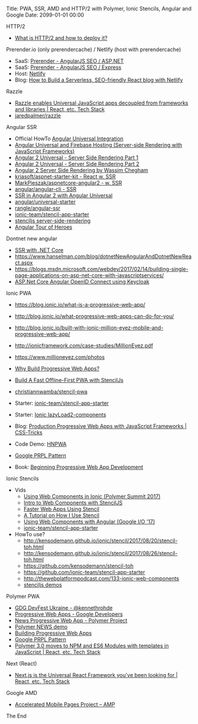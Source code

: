 Title: PWA, SSR, AMD and HTTP/2 with Polymer, Ionic Stencils, Angular and Google
Date: 2099-01-01 00:00

HTTP/2
* [What is HTTP/2 and how to deploy it?](https://www.symfony.fi/entry/what-is-http-2-and-how-to-deploy)

Prerender.io (only prerendercache) / Netlify (host with prerendercache)
* SaaS: [Prerender - AngularJS SEO / ASP.NET](https://prerender.io/documentation/install-middleware#asp-net)
* SaaS: [Prerender - AngularJS SEO / Express](https://prerender.io/documentation/install-middleware#prerender-node)
* Host: [Netlify](https://www.netlify.com/)
* Blog: [How to Build a Serverless, SEO-friendly React blog with Netlify](https://buttercms.com/blog/serverless-react-blog-tutorial)

Razzle
* [Razzle enables Universal JavaScript apps decoupled from frameworks and libraries | React, etc. Tech Stack](https://react-etc.net/entry/razzle-enables-universal-javascript-apps-decoupled-from-frameworks-and-libraries)
* [jaredpalmer/razzle](https://github.com/jaredpalmer/razzle)

Angular SSR 

* Official HowTo [Angular Universal Integration](https://github.com/angular/angular-cli/wiki/stories-universal-rendering)
* [Angular Universal and Firebase Hosting (Server-side Rendering with JavaScript Frameworks)](https://www.youtube.com/watch?v=gxCu5TEmxXE)
* [Angular 2 Universal - Server Side Rendering Part 1](https://www.youtube.com/watch?v=H8mtIqrvvnM)
* [Angular 2 Universal - Server Side Rendering Part 2](https://www.youtube.com/watch?v=2WSYMUIbKhA)
* [Angular 2 Server Side Rendering by Wassim Chegham](https://www.youtube.com/watch?v=UAgljIYAar8)
* [kriasoft/aspnet-starter-kit - React w. SSR](https://github.com/kriasoft/aspnet-starter-kit)
* [MarkPieszak/aspnetcore-angular2 - w. SSR](https://github.com/MarkPieszak/aspnetcore-angular2-universal)
* [angular/angular-cli - SSR](https://github.com/angular/angular-cli/wiki/stories-universal-rendering)
* [SSR in Angular 2 with Angular Universal](https://scotch.io/tutorials/server-side-rendering-in-angular-2-with-angular-universal)
* [angular/universal-starter](https://github.com/angular/universal-starter)
* [rangle/angular-ssr](https://github.com/rangle/angular-ssr)
* [ionic-team/stencil-app-starter](https://github.com/ionic-team/stencil-app-starter)
* [stenciljs server-side-rendering](https://stenciljs.com/docs/server-side-rendering)
* [Angular Tour of Heroes](https://angular.io/tutorial)

Dontnet new angular
* [SSR with .NET Core](https://docs.microsoft.com/en-us/aspnet/core/client-side/spa-services)
* <https://www.hanselman.com/blog/dotnetNewAngularAndDotnetNewReact.aspx>
* <https://blogs.msdn.microsoft.com/webdev/2017/02/14/building-single-page-applications-on-asp-net-core-with-javascriptservices/>
* [ASP.Net Core Angular OpenID Connect using Keycloak](https://medium.com/@xavier.hahn/asp-net-core-angular-openid-connect-using-keycloak-6437948c008)

Ionic PWA

* <https://blog.ionic.io/what-is-a-progressive-web-app/>
* <http://blog.ionic.io/what-progressive-web-apps-can-do-for-you/>
* <http://blog.ionic.io/built-with-ionic-million-eyez-mobile-and-progressive-web-app/>
* <http://ionicframework.com/case-studies/MillionEyez.pdf>
* <https://www.millioneyez.com/photos>

* [Why Build Progressive Web Apps?](https://www.youtube.com/watch?v=1QILz1lAzWY)
* [Build A Fast Offline-First PWA with StencilJs](https://blog.manifold.co/build-a-fast-offline-first-pwa-with-stenciljs-596727624e5c)
* [christiannwamba/stencil-pwa](https://github.com/christiannwamba/stencil-pwa)
* Starter: [ionic-team/stencil-app-starter](https://github.com/ionic-team/stencil-app-starter)

* Starter: [Ionic lazyLoad2-components](https://github.com/mhartington/lazyLoad2-components)

* Blog: [Production Progressive Web Apps with JavaScript Frameworks | CSS-Tricks](https://css-tricks.com/production-progressive-web-apps-javascript-frameworks/#more-255094)

* Code Demo: [HNPWA](https://hnpwa.com/)
* [Google PRPL Pattern](https://developers.google.com/web/fundamentals/performance/prpl-pattern/)
* Book: [Beginning Progressive Web App Development](https://www.apress.com/gp/book/9781484230893)

Ionic Stencils

* Vids
  * [Using Web Components in Ionic (Polymer Summit 2017)](https://www.youtube.com/watch?v=UfD-k7aHkQE)
  * [Intro to Web Components with StencilJS](https://www.youtube.com/watch?v=ZmIMtgwyj90)
  * [Faster Web Apps Using Stencil](https://www.youtube.com/watch?v=mnsjL-WYzKQ)
  * [A Tutorial on How I Use Stencil](https://www.youtube.com/watch?v=cUU08Rc0ZQY)
  * [Using Web Components with Angular (Google I/O '17)](https://www.youtube.com/watch?v=Ucq9F-7Xp8I)
  * [ionic-team/stencil-app-starter](https://github.com/ionic-team/stencil-app-starter)
* HowTo use?
  * <http://kensodemann.github.io/ionic/stencil/2017/08/20/stencil-toh.html>
  * <http://kensodemann.github.io/ionic/stencil/2017/08/26/stencil-toh.html>
  * <https://github.com/kensodemann/stencil-toh>
  * <https://github.com/ionic-team/stencil-app-starter>
  * <http://thewebplatformpodcast.com/133-ionic-web-components>
  * [stenciljs demos](https://stenciljs.com/demos)

Polymer PWA

* [GDG DevFest Ukraine - @kennethrohde](https://docs.google.com/presentation/d/1QNcQwDwq5pwwdjpN9t4hCgvBXWWgLvehiLQdzonsqZA/edit#slide=id.g24e228bf8a_4_37)
* [Progressive Web Apps - Google Developers](https://developers.google.com/web/progressive-web-apps/)
* [News Progressive Web App - Polymer Project](https://www.polymer-project.org/blog/2017-02-13-news-pwa)
* [Polymer NEWS demo](https://www.youtube.com/watch?v=Dsv5NT4PYG0)
* [Building Progressive Web Apps](https://books.google.dk/books/about/Building_Progressive_Web_Apps.html?id=H8o0DwAAQBAJ&printsec=frontcover&source=kp_read_button&redir_esc=y#v=onepage&q&f=false)
* [Google PRPL Pattern](https://developers.google.com/web/fundamentals/performance/prpl-pattern/)
* [Polymer 3.0 moves to NPM and ES6 Modules with templates in JavaScript | React, etc. Tech Stack](https://react-etc.net/entry/polymer-3-0-moves-to-npm-and-es6-modules-with-templates-in-javascript)

Next (React)
* [Next.js is the Universal React Framework you&#039;ve been looking for | React, etc. Tech Stack](https://react-etc.net/entry/next-js-is-the-universal-react-framework-you-ve-been-looking-for)

Google AMD
* [Accelerated Mobile Pages Project – AMP](https://www.ampproject.org/)

The End